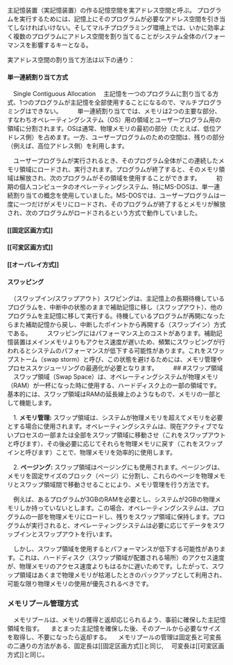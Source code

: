 主記憶装置（実記憶装置）の作る記憶空間を実アドレス空間と呼ぶ。
プログラムを実行するためには、記憶上にそのプログラムが必要なアドレス空間を引き当てしなければいけない。そしてマルチプログラミング環境上では、いかに効率よく複数のプログラムにアドレス空間を割り当てることがシステム全体のパフォーマンスを影響するキーとなる。

実アドレス空間の割り当て方法は以下の通り：

#### 単一連続割り当て方式
　Single Contiguous Allocation
　主記憶を一つのプログラムに割り当てる方式、1つのプログラムが主記憶を全部使用することになるので、マルチプログラミングはできない。
　
　単一連続割り当てでは、メモリは2つの主要な部分、すなわちオペレーティングシステム（OS）用の領域とユーザープログラム用の領域に分割されます。OSは通常、物理メモリの最初の部分（たとえば、低位アドレス側）を占めます。一方、ユーザープログラムのための空間は、残りの部分（例えば、高位アドレス側）を利用します。

　ユーザープログラムが実行されるとき、そのプログラム全体がこの連続したメモリ領域にロードされ、実行されます。プログラムが終了すると、そのメモリ領域は解放され、次のプログラムがその領域を使用することができます。
　
　初期の個人コンピュータのオペレーティングシステム、特にMS-DOSは、単一連続割り当ての概念を使用していました。MS-DOSでは、ユーザープログラムは一度に一つだけがメモリにロードされ、そのプログラムが終了するとメモリが解放され、次のプログラムがロードされるという方式で動作していました。

#### [[固定区画方式]]

#### [[可変区画方式]]

#### [[オーバレイ方式]]

#### スワッピング
　（スワップイン/スワップアウト）スワピングは、主記憶上の長期待機しているプログラムを、中断中の状態のままで補助記憶に移し（スワップアウト）、他のプログラムを主記憶に移して実行する。待機しているプログラムが再開になったらまた補助記憶から戻し、中断したポイントから再開する（スワップイン）方式である。
　
　スワッピングにはパフォーマンス上のコストがあります。補助記憶装置はメインメモリよりもアクセス速度が遅いため、頻繁にスワッピングが行われるとシステムのパフォーマンスが低下する可能性があります。これをスワップストーム（swap storm）と呼び、この状態を避けるためには、メモリ管理やプロセススケジューリングの最適化が必要となります。
　
　## #スワップ領域
　スワップ領域（Swap Space）は、オペレーティングシステムが物理メモリ（RAM）が一杯になった時に使用する、ハードディスク上の一部の領域です。基本的には、スワップ領域はRAMの延長線上のようなもので、メモリの一部として機能します。

　1. **メモリ管理:** スワップ領域は、システムが物理メモリを超えてメモリを必要とする場合に使用されます。オペレーティングシステムは、現在アクティブでないプロセスの一部または全部をスワップ領域に移動させ（これをスワップアウトと呼びます）、その後必要に応じてそれらを物理メモリに戻す（これをスワップインと呼びます）ことで、物理メモリを効率的に使用します。

　2. **ページング:** スワップ領域はページングにも使用されます。ページングは、メモリを固定サイズのブロック（ページ）に分割し、これらのページを物理メモリとスワップ領域間で移動させることにより、メモリ管理を行う方法です。

　例えば、あるプログラムが3GBのRAMを必要とし、システムが2GBの物理メモリしか持っていないとします。この場合、オペレーティングシステムは、プログラムの一部を物理メモリにロードし、残りをスワップ領域に保持します。プログラムが実行されると、オペレーティングシステムは必要に応じてデータをスワップインとスワップアウトを行います。

　しかし、スワップ領域を使用するとパフォーマンスが低下する可能性があります。これは、ハードディスク（スワップ領域が配置される場所）のアクセス速度が、物理メモリのアクセス速度よりもはるかに遅いためです。したがって、スワップ領域はあくまで物理メモリが枯渇したときのバックアップとして利用され、可能な限り物理メモリの使用が優先されるべきです。

### メモリプール管理方式
　メモリプールは、メモリの獲得と返却応じられるよう、事前に確保した主記憶領域を指す。
　まとまった主記憶を確保した後、そのプールから必要なサイズを取得し、不要になったら返却する。
　メモリプールの管理は固定長と可変長の二通りの方法がある、固定長は[[固定区画方式]]と同じ,
　可変長は[[可変区画方式]]と同じ。